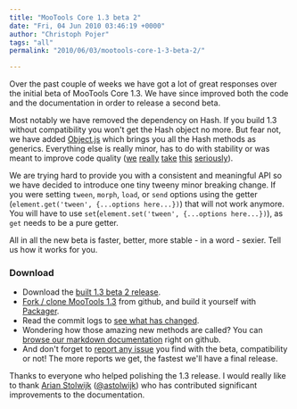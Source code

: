 ```yaml
---
title: "MooTools Core 1.3 beta 2"
date: "Fri, 04 Jun 2010 03:46:19 +0000"
author: "Christoph Pojer"
tags: "all"
permalink: "2010/06/03/mootools-core-1-3-beta-2/"

---
```

Over the past couple of weeks we have got a lot of great responses over the initial beta of MooTools Core 1.3. We have since
improved both the code and the documentation in order to release a second beta. 

Most notably we have removed the dependency on Hash. If you build 1.3 without compatibility you won't get
the Hash object no more. But fear not, we have added [Object.js](http://github.com/mootools/mootools-core/tree/1.3b2/Source/Types/Object.js) which brings you all the Hash methods as generics. Everything else is really minor, has to do with stability or was meant to improve code quality ([we](http://github.com/mootools/mootools-core/commit/d5bf4d62c4b9515b8aa168b7c0a2f911650a73ed) [really](http://github.com/mootools/mootools-core/commit/e05f35b8f009ee5587da942a398c142b0179befb) [take](http://github.com/mootools/mootools-core/commit/172779f92d4123b88cf3b95fea2c3b16e63a2b2a) [this](http://github.com/mootools/mootools-core/commit/16fd136c59ce6ee17612863132ef386be3ec968f) [seriously](http://github.com/mootools/mootools-core/commit/7e1dbb68596a7cf0ad706a278e9ec595d5930e35)).

We are trying hard to provide you with a consistent and meaningful API so we have decided to introduce one tiny tweeny minor breaking change. If you were setting `tween`, `morph`, `load`, or `send` options using the getter (`element.get('tween', {...options here...})`) that will not work anymore. You will have to use `set`(`element.set('tween', {...options here...})`), as `get` needs to be a pure getter.

All in all the new beta is faster, better, more stable - in a word - sexier. Tell us how it works for you.

### Download

- Download the [built 1.3 beta 2 release](http://mootools.net/download/get/mootools-core-1.3b2.js).
- [Fork / clone MooTools 1.3](http://github.com/mootools/mootools-core/tree/1.3b2) from github, and build it yourself with [Packager](http://github.com/kamicane/packager).
- Read the commit logs to [see what has changed](http://github.com/mootools/mootools-core/commits/1.3b2).
- Wondering how those amazing new methods are called? You can [browse our markdown documentation](http://github.com/mootools/mootools-core/tree/1.3b2/Docs/) right on github.
- And don't forget to [report any issue](https://mootools.lighthouseapp.com/projects/2706-mootools/tickets) you find with the beta, compatibility or not! The more reports we get, the fastest we'll have a final release.

Thanks to everyone who helped polishing the 1.3 release.
I would really like to thank <a href="http://www.aryweb.nl/">Arian Stolwijk</a> (<a href="http://twitter.com/astolwijk">@astolwijk</a>) who has contributed significant improvements to the documentation.